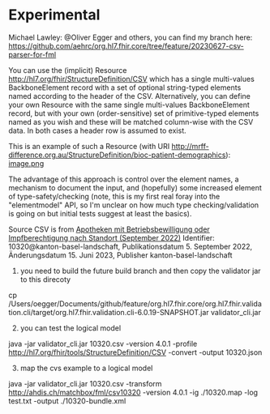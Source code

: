 # Experimental

Michael Lawley: @Oliver Egger and others, you can find my branch here: https://github.com/aehrc/org.hl7.fhir.core/tree/feature/20230627-csv-parser-for-fml

You can use the (implicit) Resource http://hl7.org/fhir/StructureDefinition/CSV which has a single multi-values BackboneElement record with a set of optional string-typed elements named according to the header of the CSV.
Alternatively, you can define your own Resource with the same single multi-values BackboneElement record, but with your own (order-sensitive) set of primitive-typed elements named as you wish and these will be matched column-wise with the CSV data.
In both cases a header row is assumed to exist.

This is an example of such a Resource (with URI http://mrff-difference.org.au/StructureDefinition/bioc-patient-demographics):
[image.png](https://chat.fhir.org/user_uploads/10155/A2uQj5rnq86urom9_MCzwFps/image.png)

The advantage of this approach is control over the element names, a mechanism to document the input, and (hopefully) some increased element of type-safety/checking (note, this is my first real foray into the "elementmodel" API, so I'm unclear on how much type checking/validation is going on but initial tests suggest at least the basics).


Source CSV is from [Apotheken mit Betriebsbewilligung oder Impfberechtigung nach Standort (September 2022)](https://opendata.swiss/dataset/apotheken-mit-betriebsbewilligung-oder-impfberechtigung-nach-standort-september-2022) 
Identifier: 10320@kanton-basel-landschaft, Publikationsdatum 5. September 2022, Änderungsdatum 15. Juni 2023, Publisher kanton-basel-landschaft


1. you need to build the future build branch and then copy the validator jar to this direcoty

cp /Users/oegger/Documents/github/feature/org.hl7.fhir.core/org.hl7.fhir.validation.cli/target/org.hl7.fhir.validation.cli-6.0.19-SNAPSHOT.jar validator_cli.jar

2. you can test the logical model 

java -jar validator_cli.jar 10320.csv -version 4.0.1 -profile http://hl7.org/fhir/tools/StructureDefinition/CSV -convert -output 10320.json

3. map the cvs example to a logical model

java -jar validator_cli.jar 10320.csv -transform http://ahdis.ch/matchbox/fml/csv10320 -version 4.0.1 -ig ./10320.map -log test.txt -output ./10320-bundle.xml